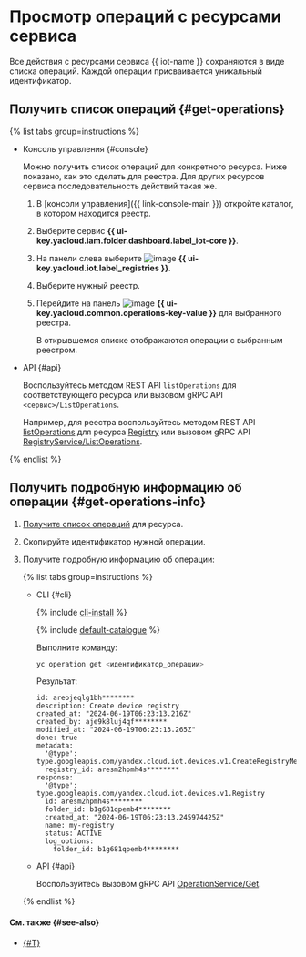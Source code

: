 # Просмотр операций с ресурсами сервиса

Все действия с ресурсами сервиса {{ iot-name }} сохраняются в виде списка операций. Каждой операции присваивается уникальный идентификатор.

## Получить список операций {#get-operations}

{% list tabs group=instructions %}

- Консоль управления {#console}

  Можно получить список операций для конкретного ресурса. Ниже показано, как это сделать для реестра. Для других ресурсов сервиса последовательность действий такая же.

  1. В [консоли управления]({{ link-console-main }}) откройте каталог, в котором находится реестр.
  1. Выберите сервис **{{ ui-key.yacloud.iam.folder.dashboard.label_iot-core }}**.
  1. На панели слева выберите ![image](../../_assets/console-icons/server.svg) **{{ ui-key.yacloud.iot.label_registries }}**.
  1. Выберите нужный реестр.
  1. Перейдите на панель ![image](../../_assets/console-icons/list-check.svg) **{{ ui-key.yacloud.common.operations-key-value }}** для выбранного реестра.

     В открывшемся списке отображаются операции с выбранным реестром.

- API {#api}

  Воспользуйтесь методом REST API `listOperations` для соответствующего ресурса или вызовом gRPC API `<сервис>/ListOperations`.

  Например, для реестра воспользуйтесь методом REST API [listOperations](../api-ref/Registry/listOperations.md) для ресурса [Registry](../api-ref/Registry/index.md) или вызовом gRPC API [RegistryService/ListOperations](../api-ref/grpc/Registry/listOperations.md).

{% endlist %}

## Получить подробную информацию об операции {#get-operations-info}

1. [Получите список операций](#get-operations) для ресурса.
1. Скопируйте идентификатор нужной операции.
1. Получите подробную информацию об операции:

    {% list tabs group=instructions %}

    - CLI {#cli}

      {% include [cli-install](../../_includes/cli-install.md) %}

      {% include [default-catalogue](../../_includes/default-catalogue.md) %}

      Выполните команду:

      ```bash
      yc operation get <идентификатор_операции>
      ```

      Результат:

      ```text
      id: areojeqlg1bh********
      description: Create device registry
      created_at: "2024-06-19T06:23:13.216Z"
      created_by: aje9k8luj4qf********
      modified_at: "2024-06-19T06:23:13.265Z"
      done: true
      metadata:
        '@type': type.googleapis.com/yandex.cloud.iot.devices.v1.CreateRegistryMetadata
        registry_id: aresm2hpmh4s********
      response:
        '@type': type.googleapis.com/yandex.cloud.iot.devices.v1.Registry
        id: aresm2hpmh4s********
        folder_id: b1g681qpemb4********
        created_at: "2024-06-19T06:23:13.245974425Z"
        name: my-registry
        status: ACTIVE
        log_options:
          folder_id: b1g681qpemb4********
      ```

    - API {#api}

      Воспользуйтесь вызовом gRPC API [OperationService/Get](../api-ref/grpc/Operation/get.md).

    {% endlist %}

#### См. также {#see-also}

* [{#T}](../../api-design-guide/concepts/about-async.md)
